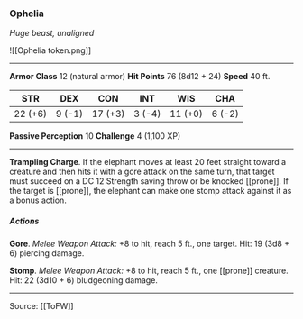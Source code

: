 ### Ophelia
_Huge beast, unaligned_

![[Ophelia token.png]]


---

**Armor Class** 12 (natural armor)
**Hit Points** 76 (8d12 + 24)
**Speed** 40 ft.

| STR     | DEX     | CON     | INT     | WIS     | CHA     |
|---------|---------|---------|---------|---------|---------|
| 22 (+6) | 9 (-1) | 17 (+3) | 3 (-4) | 11 (+0) | 6 (-2) |

**Passive Perception** 10
**Challenge** 4 (1,100 XP)

---

**Trampling Charge**. If the elephant moves at least 20 feet straight toward a creature and then hits it with a gore attack on the same turn, that target must succeed on a DC 12 Strength saving throw or be knocked [[prone]]. If the target is [[prone]], the elephant can make one stomp attack against it as a bonus action.

##### Actions
**Gore**. _Melee Weapon Attack:_ +8 to hit, reach 5 ft., one target. Hit: 19 (3d8 + 6) piercing damage.

**Stomp**. _Melee Weapon Attack:_ +8 to hit, reach 5 ft., one [[prone]] creature. Hit: 22 (3d10 + 6) bludgeoning damage.


---

Source: [[ToFW]]